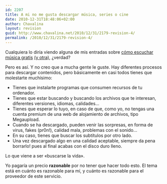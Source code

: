 ```yaml
---
id: 2207
title: A mi no me gusta descargar música, series o cine
date: 2010-12-31T18:48:06+02:00
author: Chavalina
layout: revision
guid: http://www.chavalina.net/2010/12/31/2179-revision-4/
permalink: /2010/12/31/2179-revision-4/
---
```

Cualquiera lo diría viendo alguna de mis entradas sobre [cómo escuchar música gratis](http://www.chavalina.net/2006/10/26/post-751/) [(y otra)](http://www.chavalina.net/2009/01/19/escuchar-musica-gratis-mola-iii-spotify-esa-maravilla/), ¿verdad?

Pero es así. Y no creo que a mucha gente le guste. Hay diferentes procesos para descargar contenidos, pero básicamente en casi todos tienes que molestarte muchísimo:

  * Tienes que instalarte programas que consumen recursos de tu ordenador.
  * Tienes que estar buscando y buscando los archivos que te interesan, diferentes versiones, idiomas, calidades…
  * Tienes que esperar lo tuyo, en caso de que, como yo, no tengas una cuenta premium de una web de alojamiento de archivos, tipo Megaupload.
  * Cuando se ha descargado, pueden venir las sorpresas, en forma de virus, fakes (pr0n!), calidad mala, problemas con el sonido…
  * En su caso, tienes que buscar los subtítulos por otro lado.
  * Una vez descargado algo en una calidad aceptable, siempre da pena borrarlo! pues al final acabas con el disco duro lleno.

Lo que viene a ser «buscarse la vida».

Yo pagaría un precio **razonable** por no tener que hacer todo esto. El tema está en cuánto es razonable para mí, y cuánto es razonable para el proveedor de este servicio.